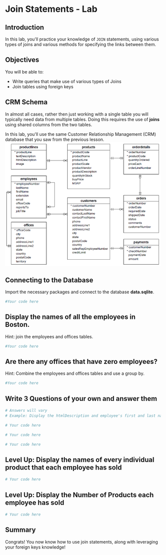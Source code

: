 
# Join Statements - Lab

## Introduction

In this lab, you'll practice your knowledge of `JOIN` statements, using various types of joins and various methods for specifying the links between them.

## Objectives

You will be able to:
- Write queries that make use of various types of Joins
- Join tables using foreign keys

## CRM Schema

In almost all cases, rather then just working with a single table you will typically need data from multiple tables. 
Doing this requires the use of **joins** using shared columns from the two tables. 

In this lab, you'll use the same Customer Relationship Management (CRM) database that you saw from the previous lesson.
<img src='images/Database-Schema.png' width="600">

## Connecting to the Database
Import the necessary packages and connect to the database **data.sqlite**.


```python
#Your code here
```

## Display the names of all the employees in Boston.
Hint: join the employees and offices tables.


```python
#Your code here
```

## Are there any offices that have zero employees?
Hint: Combine the employees and offices tables and use a group by.


```python
#Your code here
```

## Write 3 Questions of your own and answer them


```python
# Answers will vary
# Example: Display the htmlDescription and employee's first and last name for each product that each employee has sold
```


```python
# Your code here
```


```python
# Your code here
```


```python
# Your code here
```

## Level Up: Display the names of every individual product that each employee has sold


```python
# Your code here
```

## Level Up: Display the Number of Products each employee has sold


```python
# Your code here
```

## Summary

Congrats! You now know how to use join statements, along with leveraging your foreign keys knowledge!
